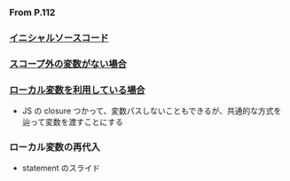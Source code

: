 ### From P.112

### [イニシャルソースコード](https://github.com/jinyongnan810/refactoring/commit/41f283574bbac4c8e98adb0255d0e8fa43eaabe3)

### [スコープ外の変数がない場合](https://github.com/jinyongnan810/refactoring/commit/7fcedbc19a0a6a40cdada2a58be63afc67887449)

### [ローカル変数を利用している場合](https://github.com/jinyongnan810/refactoring/commit/738e182312e2ae000cf3620ff6dd87166626d0cc)

- JS の closure つかって、変数パスしないこともできるが、共通的な方式を辿って変数を渡すことにする

### ローカル変数の再代入

- statement のスライド
